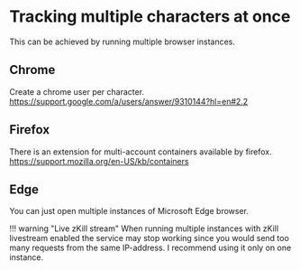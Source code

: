 # Tracking multiple characters at once
This can be achieved by running multiple browser instances. 

## Chrome
Create a chrome user per character.<br>
https://support.google.com/a/users/answer/9310144?hl=en#2.2

## Firefox
There is an extension for multi-account containers available by firefox.<br>
https://support.mozilla.org/en-US/kb/containers

## Edge
You can just open multiple instances of Microsoft Edge browser.

!!! warning "Live zKill stream"
    When running multiple instances with zKill livestream enabled the service may stop working since you would send too many requests from the same IP-address. I recommend using it only on one instance.


<!--stackedit_data:
eyJoaXN0b3J5IjpbLTE3NTEyMDQ5NDAsLTk4NDg3NjAzNV19
-->